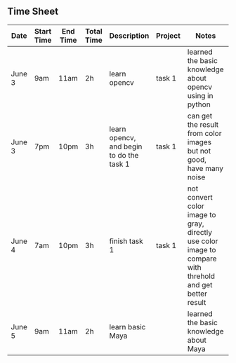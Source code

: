 ## Time Sheet

|Date| Start Time | End Time | Total Time | Description | Project | Notes | Location |
| -- | -- | -- | -- | -- | -- | -- | -- |
|June 3| 9am | 11am | 2h | learn opencv | task 1 | learned the basic knowledge about opencv using in python | leavey library |
|June 3| 7pm | 10pm | 3h | learn opencv, and begin to do the task 1| task 1 | can get the result from color images but not good, have many noise | leavey library |
|June 4| 7am | 10pm | 3h | finish task 1 | task 1 | not convert color image to gray, directly use color image to compare with threhold and get better result | leavey library |
|June 5| 9am | 11am | 2h | learn basic Maya  |  | learned the basic knowledge about Maya | At home |
